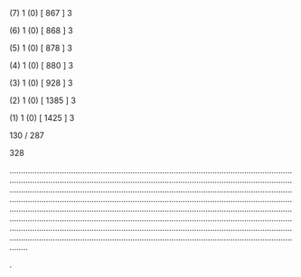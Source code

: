 (7) 1 (0) [ 867 ] 3 


(6) 1 (0) [ 868 ] 3 


(5) 1 (0) [ 878 ] 3 


(4) 1 (0) [ 880 ] 3 


(3) 1 (0) [ 928 ] 3 


(2) 1 (0) [ 1385 ] 3 


(1) 1 (0) [ 1425 ] 3 


130 / 287 


328 


........................................................................................................................................................................................................................................................................................................................................................................................................................................................................................................................................................................................................................................................................................................................................................................................................................................................................................................................................................................................................................................ 


 


. 

